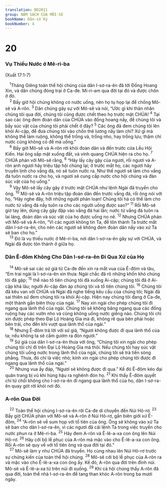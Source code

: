 ```yaml
---
translation: BD2011
group: NĂM SÁCH CỦA MÔI-SE
bookName: Dân-số Ký 
bookNumber: 4
---
```


<div class="title"><h1>20</h1><h3>Vụ Thiếu Nước ở Mê-ri-ba</h3><p>(Xuất 17:1-7)</p></div>
<span class="verse dan_20_1"> <sup>1</sup>Tháng Giêng toàn thể hội chúng của dân I-sơ-ra-ên đã tới Ðồng Hoang Xin, và dân chúng đóng trại ở Ca-đe. Mi-ri-am qua đời tại đó và được chôn ở đó.<br/></span>
<span class="verse dan_20_2"> <sup>2</sup> Bấy giờ hội chúng không có nước uống, nên họ tụ họp lại để chống Mô-sê và A-rôn. </span>
<span class="verse dan_20_3"><sup>3</sup> Dân chúng gây sự với Mô-sê và nói, “Ước gì khi thân nhân chúng tôi qua đời, chúng tôi cũng được chết theo họ trước mặt CHÚA! </span>
<span class="verse dan_20_4"><sup>4</sup> Tại sao các ông đem đoàn dân của CHÚA vào đồng hoang nầy, để chúng tôi và bầy súc vật của chúng tôi phải chết ở đây? </span>
<span class="verse dan_20_5"><sup>5</sup> Các ông đã đem chúng tôi lên khỏi Ai-cập, để đưa chúng tôi vào chốn thê lương nầy làm chi? Xứ gì mà không thể làm ruộng, không thể trồng vả, trồng nho, hay trồng lựu; thậm chí nước cũng không có để mà uống.”<br/></span>
<span class="verse dan_20_6"> <sup>6</sup> Bấy giờ Mô-sê và A-rôn rời khỏi đoàn dân và đến trước cửa Lều Hội Kiến. Hai ông sấp mặt xuống đất, và vinh quang CHÚA hiện ra cho họ. </span>
<span class="verse dan_20_7"><sup>7</sup> CHÚA phán với Mô-sê rằng, </span>
<span class="verse dan_20_8"><sup>8</sup> “Hãy lấy cây gậy của ngươi, rồi ngươi và A-rôn anh ngươi hãy triệu tập hội chúng lại; ở trước mắt họ, các ngươi hãy truyền lịnh cho vầng đá, nó sẽ tuôn nước ra. Như thế ngươi sẽ làm cho vầng đá tuôn nước ra cho họ, và ngươi sẽ cung cấp nước cho hội chúng và đàn súc vật của họ uống.”<br/></span>
<span class="verse dan_20_9"> <sup>9</sup> Vậy Mô-sê lấy cây gậy ở trước mặt CHÚA như lệnh Ngài đã truyền cho ông. </span>
<span class="verse dan_20_10"><sup>10</sup> Mô-sê và A-rôn triệu tập đoàn dân đến trước vầng đá, rồi ông nói với họ, “Hãy nghe đây, hỡi những người phản loạn! Chúng tôi há có thể làm cho nước từ vầng đá nầy tuôn ra cho các người uống được sao?” </span>
<span class="verse dan_20_11"><sup>11</sup> Rồi Mô-sê giơ tay lên, dùng cây gậy đập vào vầng đá hai lần; nước từ vầng đá tuôn ra lai láng, đoàn dân và súc vật của họ được uống no nê. </span>
<span class="verse dan_20_12"><sup>12</sup> Nhưng CHÚA phán với Mô-sê và A-rôn, “Vì các ngươi không tin Ta, để tôn thánh Ta trước mắt dân I-sơ-ra-ên, cho nên các ngươi sẽ không đem đoàn dân nầy vào xứ Ta sẽ ban cho họ.”<br/></span>
<span class="verse dan_20_13"> <sup>13</sup> Ðó là vụ thiếu nước ở Mê-ri-ba, nơi dân I-sơ-ra-ên gây sự với CHÚA, và Ngài đã được tôn thánh ở giữa họ.<br/></span>
<div class="title"><h3>Dân Ê-đôm Không Cho Dân I-sơ-ra-ên Ði Qua Xứ của Họ</h3></div>
<span class="verse dan_20_14"> <sup>14</sup> Mô-sê sai các sứ giả từ Ca-đe đến xin ra mắt vua của Ê-đôm và tâu, “Em trai ngài là I-sơ-ra-ên xin thưa: Ngài chắc đã rõ những khốn khó chúng tôi đã gặp; </span>
<span class="verse dan_20_15"><sup>15</sup> thể nào tổ tiên chúng tôi đã xuống Ai-cập; chúng tôi đã ở Ai-cập khá lâu; người Ai-cập đàn áp chúng tôi và tổ tiên chúng tôi. </span>
<span class="verse dan_20_16"><sup>16</sup> Chúng tôi đã kêu van với CHÚA và Ngài đã nghe tiếng kêu cầu của chúng tôi; Ngài đã sai thiên sứ đem chúng tôi ra khỏi Ai-cập. Hiện nay chúng tôi đang ở Ca-đe, một thành gần biên thùy của ngài. </span>
<span class="verse dan_20_17"><sup>17</sup> Nay xin ngài cho phép chúng tôi đi ngang qua lãnh thổ của ngài. Chúng tôi sẽ không băng ngang qua các đồng ruộng hay các vườn nho và cũng không uống nước giếng nào. Chúng tôi chỉ xin được phép theo Ðại Lộ Hoàng Gia mà đi, không rẽ qua bên phải hoặc bên trái, cho đến khi vượt qua lãnh thổ của ngài.”<br/></span>
<span class="verse dan_20_18"> <sup>18</sup> Nhưng Ê-đôm trả lời với sứ giả, “Ngươi không được đi qua lãnh thổ của ta; nếu không ta sẽ cầm gươm ra đón ngươi.”<br/></span>
<span class="verse dan_20_19"> <sup>19</sup> Sứ giả của dân I-sơ-ra-ên thưa với ông, “Chúng tôi xin ngài cho phép chúng tôi chỉ đi trên Ðại Lộ Hoàng Gia mà thôi. Nếu chúng tôi hay súc vật chúng tôi uống nước trong lãnh thổ của ngài, chúng tôi sẽ trả tiền sòng phẳng. Thưa, đó chỉ là việc nhỏ; kính xin ngài cho phép chúng tôi được đi ngang qua lãnh thổ của ngài.”<br/></span>
<span class="verse dan_20_20"> <sup>20</sup> Nhưng vua ấy đáp, “Ngươi sẽ không được đi qua.” Kế đó Ê-đôm kéo đại quân trang bị vũ khí hùng hậu ra nghênh đón họ. </span>
<span class="verse dan_20_21"><sup>21</sup> Khi thấy Ê-đôm quyết chí từ chối không cho I-sơ-ra-ên đi ngang qua lãnh thổ của họ, dân I-sơ-ra-ên quay gót rời khỏi nơi đó.<br/></span>
<div class="title"><h3>A-rôn Qua Ðời</h3></div>
<span class="verse dan_20_22"> <sup>22</sup> Toàn thể hội chúng I-sơ-ra-ên rời Ca-đe di chuyển đến Núi Hô-rơ. </span>
<span class="verse dan_20_23"><sup>23</sup> Bấy giờ CHÚA phán với Mô-sê và A-rôn ở Núi Hô-rơ, gần biên giới xứ Ê-đôm, </span>
<span class="verse dan_20_24"><sup>24</sup> “A-rôn sẽ về sum họp với tổ tiên của ông. Ông sẽ không vào xứ Ta sẽ ban cho dân I-sơ-ra-ên, vì các ngươi đã cãi lệnh Ta trong việc truyền cho nước phun ra ở Mê-ri-ba. </span>
<span class="verse dan_20_25"><sup>25</sup> Hãy đem A-rôn và Ê-lê-a-xa con ông lên Núi Hô-rơ. </span>
<span class="verse dan_20_26"><sup>26</sup> Hãy cởi bộ lễ phục của A-rôn mà mặc vào cho Ê-lê-a-xa con ông. Rồi A-rôn sẽ quy về với tổ tiên ông và qua đời tại đó.”<br/></span>
<span class="verse dan_20_27"> <sup>27</sup> Mô-sê làm y như CHÚA đã truyền. Họ cùng nhau lên Núi Hô-rơ trước sự chứng kiến của toàn thể hội chúng. </span>
<span class="verse dan_20_28"><sup>28</sup> Mô-sê cởi bộ lễ phục của A-rôn ra và mặc vào cho Ê-lê-a-xa con ông ấy. Kế đó, A-rôn qua đời trên đỉnh núi. Mô-sê và Ê-lê-a-xa từ trên núi đi xuống. </span>
<span class="verse dan_20_29"><sup>29</sup> Khi cả hội chúng thấy A-rôn đã qua đời, toàn thể nhà I-sơ-ra-ên để tang than khóc A-rôn trong ba mươi ngày.<br/></span>
